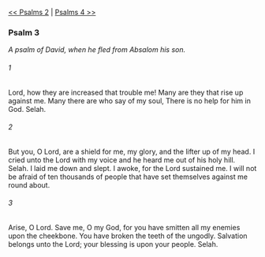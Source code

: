 [<< Psalms 2](Psalms%202.md)  |  [Psalms 4 >>](Psalms%204.md)

### Psalm 3

*A psalm of David, when he fled from Absalom his son.*

###### 1
Lord, how they are increased that trouble me! Many are they that rise up against me. Many there are who say of my soul, There is no help for him in God. Selah.

###### 2
But you, O Lord, are a shield for me, my glory, and the lifter up of my head. I cried unto the Lord with my voice and he heard me out of his holy hill. Selah. I laid me down and slept. I awoke, for the Lord sustained me. I will not be afraid of ten thousands of people that have set themselves against me round about.

###### 3
Arise, O Lord. Save me, O my God, for you have smitten all my enemies upon the cheekbone. You have broken the teeth of the ungodly. Salvation belongs unto the Lord; your blessing is upon your people. Selah.